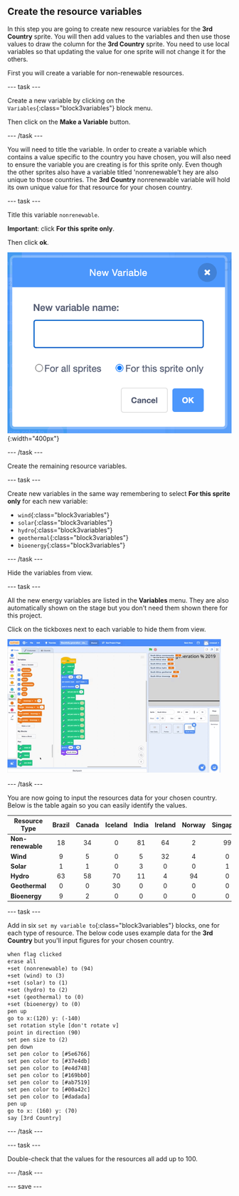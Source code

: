## Create the resource variables

In this step you are going to create new resource variables for the **3rd Country** sprite. You will then add values to the variables and then use those values to draw the column for the **3rd Country** sprite. You need to use local variables so that updating the value for one sprite will not change it for the others.

First you will create a variable for non-renewable resources.

--- task ---

Create a new variable by clicking on the `Variables`{:class="block3variables"} block menu.

Then click on the **Make a Variable** button.

--- /task ---

You will need to title the variable. In order to create a variable which contains a value specific to the country you have chosen, you will also need to ensure the variable you are creating is for this sprite only. Even though the other sprites also have a variable titled 'nonrenewable't hey are also unique to those countries. The **3rd Country** nonrenewable variable will hold its own unique value for that resource for your chosen country.

--- task ---

Title this variable `nonrenewable`.

**Important**: click **For this sprite only**.

Then click **ok**. 

![png of electricity naming variables](images/electricity-naming-variables.png){:width="400px"}

--- /task ---

Create the remaining resource variables.

--- task ---

Create new variables in the same way remembering to select **For this sprite only** for each new variable:
+ `wind`{:class="block3variables"}
+ `solar`{:class="block3variables"}
+ `hydro`{:class="block3variables"}
+ `geothermal`{:class="block3variables"}
+ `bioenergy`{:class="block3variables"}

--- /task ---

Hide the variables from view.

--- task ---

All the new energy variables are listed in the **Variables** menu. They are also automatically shown on the stage but you don't need them shown there for this project.

Click on the tickboxes next to each variable to hide them from view.

![gif of hiding variables](images/hiding-variables.gif)

--- /task ---

You are now going to input the resources data for your chosen country. Below is the table again so you can easily identify the values.

Resource Type | Brazil | Canada | Iceland | India | Ireland | Norway | Singapore | S.Africa | USA |
| --- | :---: | :---: | :---: | :---: | :---: | :---: | :---: | :---: | :---: |
**Non-renewable** | 18 | 34 | 0 | 81 | 64 | 2 | 99 | 94 | 83 |
**Wind** | 9 | 5 | 0 | 5 | 32 | 4 | 0 | 3 | 7 |
**Solar** | 1 | 1 | 0 | 3 | 0 | 0 | 1 | 1 | 2 |
**Hydro** | 63 | 58 | 70 | 11 | 4 | 94 | 0 | 2 | 7 |
**Geothermal** | 0 | 0 | 30 | 0 | 0 | 0 | 0 | 0 | 0 |
**Bioenergy** | 9 | 2 | 0 | 0 | 0 | 0 | 0 | 0 | 1 |

--- task ---

Add in six `set my variable to`{:class="block3variables"} blocks, one for each type of resource. The below code uses example data for the **3rd Country** but you'll input figures for your chosen country.

```blocks3
when flag clicked
erase all
+set (nonrenewable) to (94)
+set (wind) to (3)
+set (solar) to (1)
+set (hydro) to (2)
+set (geothermal) to (0)
+set (bioenergy) to (0)
pen up
go to x:(120) y: (-140)
set rotation style [don't rotate v]
point in direction (90)
set pen size to (2)
pen down
set pen color to [#5e6766]
set pen color to [#37e4db]
set pen color to [#e4d748]
set pen color to [#169bb0]
set pen color to [#ab7519]
set pen color to [#00a42c]
set pen color to [#dadada]
pen up
go to x: (160) y: (70)
say [3rd Country]
```

--- /task ---

--- task ---

Double-check that the values for the resources all add up to 100.

--- /task ---

--- save ---
